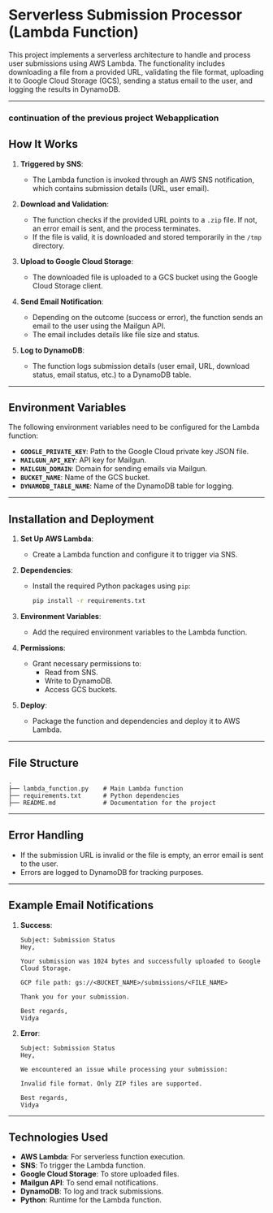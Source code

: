 

# Serverless Submission Processor (Lambda Function)

This project implements a serverless architecture to handle and process user submissions using AWS Lambda. The functionality includes downloading a file from a provided URL, validating the file format, uploading it to Google Cloud Storage (GCS), sending a status email to the user, and logging the results in DynamoDB.

---
### continuation of the previous project Webapplication
## How It Works

1. **Triggered by SNS**:
   - The Lambda function is invoked through an AWS SNS notification, which contains submission details (URL, user email).

2. **Download and Validation**:
   - The function checks if the provided URL points to a `.zip` file. If not, an error email is sent, and the process terminates.
   - If the file is valid, it is downloaded and stored temporarily in the `/tmp` directory.

3. **Upload to Google Cloud Storage**:
   - The downloaded file is uploaded to a GCS bucket using the Google Cloud Storage client.

4. **Send Email Notification**:
   - Depending on the outcome (success or error), the function sends an email to the user using the Mailgun API.
   - The email includes details like file size and status.

5. **Log to DynamoDB**:
   - The function logs submission details (user email, URL, download status, email status, etc.) to a DynamoDB table.

---

## Environment Variables

The following environment variables need to be configured for the Lambda function:

- **`GOOGLE_PRIVATE_KEY`**: Path to the Google Cloud private key JSON file.
- **`MAILGUN_API_KEY`**: API key for Mailgun.
- **`MAILGUN_DOMAIN`**: Domain for sending emails via Mailgun.
- **`BUCKET_NAME`**: Name of the GCS bucket.
- **`DYNAMODB_TABLE_NAME`**: Name of the DynamoDB table for logging.

---

## Installation and Deployment

1. **Set Up AWS Lambda**:
   - Create a Lambda function and configure it to trigger via SNS.

2. **Dependencies**:
   - Install the required Python packages using `pip`:
     ```bash
     pip install -r requirements.txt
     ```

3. **Environment Variables**:
   - Add the required environment variables to the Lambda function.

4. **Permissions**:
   - Grant necessary permissions to:
     - Read from SNS.
     - Write to DynamoDB.
     - Access GCS buckets.

5. **Deploy**:
   - Package the function and dependencies and deploy it to AWS Lambda.

---

## File Structure

```plaintext
.
├── lambda_function.py    # Main Lambda function
├── requirements.txt      # Python dependencies
├── README.md             # Documentation for the project
```

---

## Error Handling

- If the submission URL is invalid or the file is empty, an error email is sent to the user.
- Errors are logged to DynamoDB for tracking purposes.

---

## Example Email Notifications

1. **Success**:
   ```
   Subject: Submission Status
   Hey,

   Your submission was 1024 bytes and successfully uploaded to Google Cloud Storage.

   GCP file path: gs://<BUCKET_NAME>/submissions/<FILE_NAME>

   Thank you for your submission.

   Best regards,  
   Vidya
   ```

2. **Error**:
   ```
   Subject: Submission Status
   Hey,

   We encountered an issue while processing your submission:

   Invalid file format. Only ZIP files are supported.

   Best regards,  
   Vidya
   ```

---

## Technologies Used

- **AWS Lambda**: For serverless function execution.
- **SNS**: To trigger the Lambda function.
- **Google Cloud Storage**: To store uploaded files.
- **Mailgun API**: To send email notifications.
- **DynamoDB**: To log and track submissions.
- **Python**: Runtime for the Lambda function.
